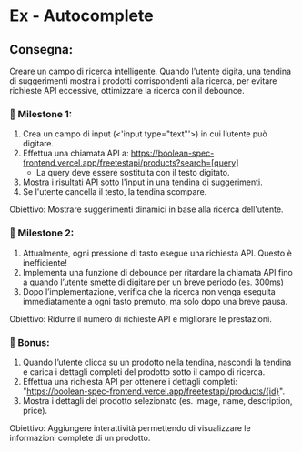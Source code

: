 Ex - Autocomplete
===
## Consegna:
Creare un campo di ricerca intelligente. Quando l'utente digita, una tendina di suggerimenti mostra i prodotti corrispondenti alla ricerca, per evitare richieste API eccessive, ottimizzare la ricerca con il debounce.

### 📌 Milestone 1:
1. Crea un campo di input (<'input type="text"'>) in cui l’utente può digitare.
2. Effettua una chiamata API a: 
https://boolean-spec-frontend.vercel.app/freetestapi/products?search=[query]
    - La query deve essere sostituita con il testo digitato.
3. Mostra i risultati API sotto l'input in una tendina di suggerimenti.
4. Se l'utente cancella il testo, la tendina scompare.

Obiettivo: Mostrare suggerimenti dinamici in base alla ricerca dell'utente.

### 📌 Milestone 2:
1. Attualmente, ogni pressione di tasto esegue una richiesta API. Questo è inefficiente!
2. Implementa una funzione di debounce per ritardare la chiamata API fino a quando l’utente smette di digitare per un breve periodo (es. 300ms)
3. Dopo l’implementazione, verifica che la ricerca non venga eseguita immediatamente a ogni tasto premuto, ma solo dopo una breve pausa.

Obiettivo: Ridurre il numero di richieste API e migliorare le prestazioni.

### 🎯 Bonus:
1. Quando l’utente clicca su un prodotto nella tendina, nascondi la tendina e carica i dettagli completi del prodotto sotto il campo di ricerca.
2. Effettua una richiesta API per ottenere i dettagli completi:
"https://boolean-spec-frontend.vercel.app/freetestapi/products/{id}".
3. Mostra i dettagli del prodotto selezionato (es. image, name, description, price).

Obiettivo: Aggiungere interattività permettendo di visualizzare le informazioni complete di un prodotto.